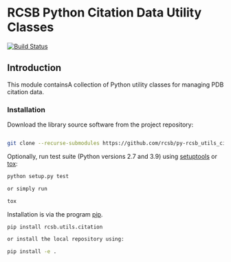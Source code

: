 # RCSB Python Citation Data Utility Classes

[![Build Status](https://dev.azure.com/rcsb/RCSB%20PDB%20Python%20Projects/_apis/build/status/rcsb.py-rcsb_utils_citation?branchName=master)](https://dev.azure.com/rcsb/RCSB%20PDB%20Python%20Projects/_build/latest?definitionId=10&branchName=master)

## Introduction

This module containsA collection of Python utility classes for managing PDB citation data.

### Installation

Download the library source software from the project repository:

```bash

git clone --recurse-submodules https://github.com/rcsb/py-rcsb_utils_citation.git

```

Optionally, run test suite (Python versions 2.7 and 3.9) using
[setuptools](https://setuptools.readthedocs.io/en/latest/) or
[tox](http://tox.readthedocs.io/en/latest/example/platform.html):

```bash
python setup.py test

or simply run

tox
```

Installation is via the program [pip](https://pypi.python.org/pypi/pip).

```bash
pip install rcsb.utils.citation

or install the local repository using:

pip install -e .
```
